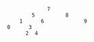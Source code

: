                    7
              5          8
          1      6             9
      0      3
            2  4